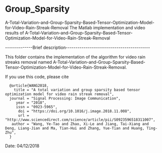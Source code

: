 # Group_Sparsity
A-Total-Variation-and-Group-Sparsity-Based-Tensor-Optimization-Model-for-Video-Rain-Streak-Removal
The Matlab implementation and video results of A-Total-Variation-and-Group-Sparsity-Based-Tensor-Optimization-Model-for-Video-Rain-Streak-Removal

--------------Brief description-------------------------------------------

This folder contains the implementation of the algorithm for video rain streaks removal named A-Total-Variation-and-Group-Sparsity-Based-Tensor-Optimization-Model-for-Video-Rain-Streak-Removal.

If you use this code, please cite

      @article{WANG2018,
        title = "A total variation and group sparsity based tensor optimization model for video rain streak removal",
      journal = "Signal Processing: Image Communication",
         year = "2018",
         issn = "0923-5965",
          doi = "https://doi.org/10.1016/j.image.2018.11.008",
          url = "http://www.sciencedirect.com/science/article/pii/S0923596518311007",
       author = "Wang, Ye-Tao and Zhao, Xi-Le and Jiang, Tai-Xiang and Deng, Liang-Jian and Ma, Tian-Hui and Zhang, Yue-Tian and Huang, Ting-Zhu",
      }

    
Date: 04/12/2018
